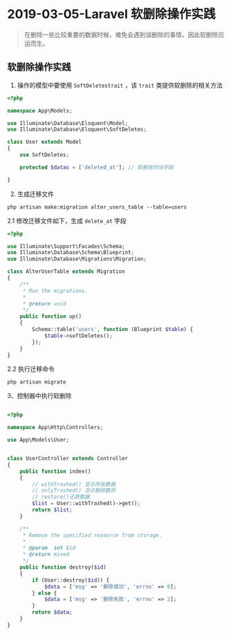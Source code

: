 # 2019-03-05-Laravel 软删除操作实践

> 在删除一些比较重要的数据时候，难免会遇到误删除的事情，因此软删除应运而生。

## 软删除操作实践

1. 操作的模型中要使用 `SoftDeletestrait` ，该 `trait` 类提供软删除的相关方法

```php
<?php

namespace App\Models;

use Illuminate\Database\Eloquent\Model;
use Illuminate\Database\Eloquent\SoftDeletes;

class User extends Model
{
    use SoftDeletes;

    protected $datas = ['deleted_at']; // 软删除时间字段

}
```
    
2. 生成迁移文件

```
php artisan make:migration alter_users_table --table=users
```

2.1 修改迁移文件如下，生成 `delete_at` 字段
```php
<?php

use Illuminate\Support\Facades\Schema;
use Illuminate\Database\Schema\Blueprint;
use Illuminate\Database\Migrations\Migration;

class AlterUserTable extends Migration
{
    /**
     * Run the migrations.
     *
     * @return void
     */
    public function up()
    {
        Schema::table('users', function (Blueprint $table) {
            $table->softDeletes();
        });
    }
}
```

2.2 执行迁移命令

```
php artisan migrate 
```

3、控制器中执行软删除

```php

<?php

namespace App\Http\Controllers;

use App\Models\User;


class UserController extends Controller
{
    public function index()
    {
        // withTrashed() 显示所有数据
        // onlyTrashed() 显示删除数所
        // restore()还原数据
        $list = User::withTrashed()->get();
        return $list;
    }

    /**
     * Remove the specified resource from storage.
     *
     * @param  int $id
     * @return mixed
     */
    public function destroy($id)
    {
        if (User::destroy($id)) {
            $data = ['msg' => '删除成功', 'errno' => 0];
        } else {
            $data = ['msg' => '删除失败', 'errno' => 2];
        }
        return $data;
    }
}

```
